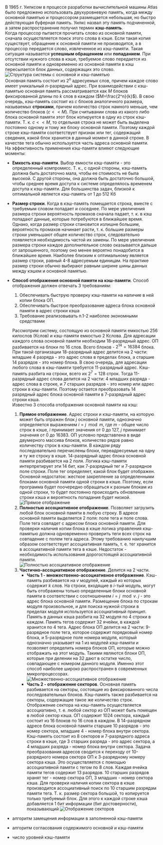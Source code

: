 В 1965 г. Уилксом в процессе разработки вычислительной машины Atlas было предложено использовать двухуровневую память, когда между основной памятью и процессором размещается небольшая, но быстро действующая буферная память. Уилкс назвал эту память подчиненной, а затем распространение получил термин **кэш-память**.  
Когда процессор пытается прочитать слово из основной памяти, сначала осуществляется поиск этого слова в кэше. Если такая копия существует, обращение к основной памяти не производится, а в процессор передается слово, извлеченное из кэш-памяти. Такая ситуация называется **успешным обращением** или **попаданием**. При отсутствии нужного слова в кэше, требуемое слово передается из основной памяти и одновременно из основной памяти в кэш пересылается блок данных, содержащих это слово.  
![Структура системы с основной и кэш-памятью](../Pictures/06_01.%20Структура%20системы%20с%20основной%20и%20кэш-памятью.png)  
Основная память состоит из $2^n$ адресуемых слов, причем каждое слово имеет уникальный $n$-разрядный адрес. При взаимодействии с кэш-памятью основная память рассматривается как $M$ блоков фиксированной длины по $k$ слов в каждом ($M=\frac{2^n}{k}$). В свою очередь, кэш-память состоит из $c$ блоков аналогичного размера, называемых **строками**, причем количество строк намного меньше, чем количество блоков ($c<<M$). При считывании слова из какого либо блока основной памяти этот блок копируется в одну из строк кэш-памяти. Т. к. $c<<M$, то отдельная строка не может быть выделена постоянно одному и тому же блоку основной памяти. Поэтому каждой строке кэш-памяти соответствует признак или тег, содержащий сведения, какой блок хранится в данный момент в данной строке. В качестве тега обычно используется часть адреса основной памяти.  
На эффективность применения кэш-памяти влияют следующие моменты:
- **Емкость кэш-памяти**. Выбор емкости кэш-памяти - это определенный компромисс. Т. к., с одной стороны, кэш-память должна быть достаточно мала, чтобы ее стоимость не была высокой. С другой стороны, она должна быть достаточно большой, чтобы среднее время доступа к системе определялось временем доступа к кэш-памяти. Для большинства задач, близкой к оптимальной является кэш-память от 1 до 512 Кб
- **Размер строки**. Когда в кэш-память помещается строка, вместе с требуемым словом попадает и соседнее. По мере увеличения размера строки вероятность промахов сначала падает, т. к. в кэш попадают данные, которые потребуются в ближайшее время. Однако, когда размер строки становится излишне большим, вероятность промахов начинает расти, т. к. большие размеры строки уменьшают общее количество строк, следовательно появляется необходимость частой их замены. По мере увеличения размера строки каждое дополнительное слово оказывается дальше от запрошенного, поэтому оно менее вероятно понадобится в ближайшее время. Наиболее близким к оптимальному является размер строки, равный 4-8 адресуемым единицам. На практике размер строки обычно выбирают равным ширине шины данных между кэшем и основной памятью.
- **Способ отображения основной памяти на кэш-памяти**. Способ отображения должен отвечать 3 требованиям:
	1. Обеспечивать быструю проверку кэш-памяти на наличие в ней копии блока ОП.
	2. Обеспечивать быстрое преобразование адреса блока основной памяти в адрес строки кэша
	3. Требование реализовывать п.1-2 наиболее экономными средствами
	  
	Рассмотрим систему, состоящую из основной памяти емкостью 256 килослов (Кслов) и кэш-памяти емкостью 2 Кслова. Для адресации каждого слова основной памяти необходим 18-разрядный адрес. ОП разбивается на блоки по 16 слов. Всего блоков - $2^{14}=16384$ блока. При такой организации 18-разрядный адрес делится на 2 части: младшие 4 разряда - это адрес слова в пределах блока, а старшие 14 разрядов - это номер блока. В свою очередь, для адресации любого слова в кэш-памяти требуется 11-разрядный адрес. Кэш-память разбита на строки, всего их $2^7=128$ строк. Тогда 11-разрядный адрес слова делится на 2 части: 4 младших разряда - адрес слова в строке, и 7 старших разрядов - это номер или адрес строки в кэш-памяти. Поэтому остается преобразовать 14 разрядный адрес блока основной памяти в 7-разрядный адрес строки кэша.  
	Известно 3 способа отображения основной памяти на кэш:
	1. **Прямое отображение**. Адрес строки и кэш-памяти, на которую может быть отражен блок $j$ основной памяти, однозначно определяется выражением $i=j \mod m$, где $m$ - общее число строк в кэше, $i$ принимает значения от 0 до 127, $j$ принимает значения от 0 до 16383. ОП условно представлена в виде двумерного массива блоков, количество рядов равно количеству строк в кэш-памяти. В каждом ряду последовательно перечислены блоки, переадресуемые на одну и ту же строку в кэше. 14-разрядный адрес блока основной памяти разбивается на 2 поля. Логика кэш-памяти интерпретирует эти 14 бит, как 7-разрядный тег и 7-разрядное поле строки. Поле тег определяет, какой блок будет отображен. Основной недостаток: жесткое закрепление за определенными блоками основной памяти одной строки в кэше. Поэтому, если программа будет поочередно обращаться к разным блокам из одной строки, то будет постоянно происходить обновление строки кэша и вероятность попадания будет низкой.  
		![Прямое отображение](../Pictures/06_02.%20Прямое%20отображение.png)
	2. **Полностью ассоциативное отображение**. Позволяет загрузить любой блок основной памяти в любую строку. В адресе основной памяти выделяется 2 поля: поле тега и поле слова. Поле тега совпадет с адресом блока основной памяти. Для проверки наличия копии блока в кэше логика управления кэш-памятью должна одновременно проверить теги всех строк на совпадение с полем тега адреса. Этому требованию наилучшим образом соответствует ассоциативная память, т. е. тег хранится в ассоциативной памяти тега в кэше. Недостаток - необходимость использования дорогостоящей ассоциативной памяти.  
		![Полностью ассоциативное отображение](../Pictures/06_03.%20Полностью%20ассоциативное%20отображение.png)
	3. **Частично-ассоциативное отображение**. Делится на 2 части.  
		- **Часть 1 - множественно-ассоциативное отображение**. Кэш-память разбивается на $v$ модулей, каждый из которых содержит $k$ слов. На строки, входящие в $i$-тый модуль, могут быть отображены только определенные блоки основной памяти в соответствии с соотношением $i=j\mod v$. $j$ - это адрес блока основной памяти. Размещение блока по строкам модуля произвольное, и для поиска нужной строки в пределах модуля используется ассоциативный принцип. Память в данных кэша разбита на 32 модуля по 4 строки в каждом. Память тегов содержит 32 ячейки, в каждой хранится по 4 тега. Адрес блока ОП делится на 2 части: 9-разрядное поле тега, которое содержит порядковый номер блока, и 5-разрядное поле номера модуля, который однозначно указывает на 1 из модулей кэш-памяти и позволяет определить номера блоков ОП, которые можно отображать на этот модуль. Такими являются блоки ОП, которые при делении на 32 дают в остатке число, совпадающее с номером данного модуля. Именно этот способ наиболее широко распространен в современных микропроцессорах.
			![Множественно-ассоциативное отображение](../Pictures/06_04.%20Множественно-ассоциативное%20отображение.png)
		- **Часть 2 - отображение секторов**. Основная память разбивается на секторы, состоящие из фиксированного числа последовательных блоков. Кэш-память также разбивается на секторы, содержащие такое же количество строк. Отображение сектора на кэш-память осуществляется ассоциативно, т. е. любой сектор из ОП может быть помещен в любой сектор кэша. ОП содержит 1024 сектора, каждый состоит из 16 блоков по 16 слов в каждом. В 14-разрядном адресе блока основной памяти старшие 10 разрядов - это номер сектора, младшие 4 - номер блока внутри сектора. Кэш-память состоит из 8 секторов и 7-разрядного адреса строки в кэше, где 3 старших разряда - это адрес сектора, а 4 младших разряда - номер блока внутри сектора. Задача преобразования адресов сводится к переходу от 10-разрядного номера сектора ОП к 3-разрядному номеру сектора кэша. Это осуществляется с помощью ассоциативной памяти с тегом по 8 слов. Каждая ячейка памяти тегов содержит 13 разрядов. 10 старших разрядов хранят тег - номер сектора ОП, 3 младших - номер сектора кэша. Для проверки наличия копии сектора в кэше производится ассоциативный поиск по 10 старшим разрядам памяти тега. Т. к. размер сектора большой, то копируется только требуемый блок. Для этого к каждой строке кэша добавляется 1 бит информации (бит достоверности), показывающий
			![Отображение секторов](../Pictures/06_05.%20Отображение%20секторов.png)
- алгоритм замещения информации в заполненной кэш-памяти
- алгоритм согласования содержимого основной и кэш-памяти
- число уровней кэш-памяти